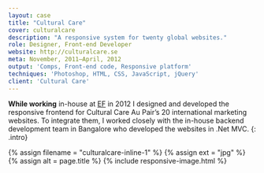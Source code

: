 ```yaml
---
layout: case
title: "Cultural Care"
cover: culturalcare
description: "A responsive system for twenty global websites."
role: Designer, Front-end Developer
website: http://culturalcare.se
meta: November, 2011–April, 2012
output: 'Comps, Front-end code, Responsive platform'
techniques: 'Photoshop, HTML, CSS, JavaScript, jQuery'
client: 'Cultural Care'
---
```


**While working** in-house at [EF] in 2012 I designed and developed the responsive frontend for Cultural Care Au Pair’s 20 international marketing websites. To integrate them, I worked closely with the in-house backend development team in Bangalore who developed the websites in .Net MVC.
{: .intro}

{% assign filename =  "culturalcare-inline-1" %}
{% assign ext = "jpg" %}
{% assign alt = page.title %}
{% include responsive-image.html %}

[EF]: http://ef.com
